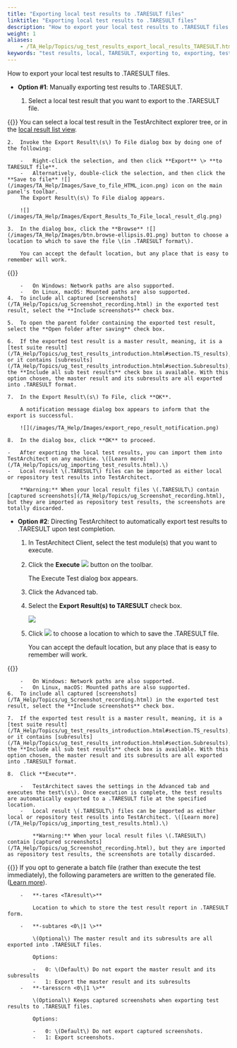 ```yaml
--- 
title: "Exporting local test results to .TARESULT files"
linktitle: "Exporting local test results to .TARESULT files"
description: "How to export your local test results to .TARESULT files."
weight: 1
aliases: 
    - /TA_Help/Topics/ug_test_results_export_local_results_TARESULT.html
keywords: "test results, local, TARESULT, exporting to, exporting, test results, local, TARESULT"
---
```


How to export your local test results to .TARESULT files.

-   **Option \#1**: Manually exporting test results to .TARESULT.

    1.  Select a local test result that you want to export to the .TARESULT file.

{{<tip>}} You can select a local test result in the TestArchitect explorer tree, or in the [local result list view](/TA_Help/Topics/Listview_results_local.html).

    2.  Invoke the Export Result\(s\) To File dialog box by doing one of the following:

        -   Right-click the selection, and then click **Export** \> **to TARESULT file**.
        -   Alternatively, double-click the selection, and then click the **Save to file** ![](/images/TA_Help/Images/Save_to_file_HTML_icon.png) icon on the main panel's toolbar.
        The Export Result\(s\) To File dialog appears.

        ![](/images/TA_Help/Images/Export_Results_To_File_local_result_dlg.png)

    3.  In the dialog box, click the **Browse** ![](/images/TA_Help/Images/btn.browse-ellipsis.01.png) button to choose a location to which to save the file \(in .TARESULT format\).

        You can accept the default location, but any place that is easy to remember will work.

{{<note>}}

        -   On Windows: Network paths are also supported.
        -   On Linux, macOS: Mounted paths are also supported.
    4.  To include all captured [screenshots](/TA_Help/Topics/ug_Screenshot_recording.html) in the exported test result, select the **Include screenshots** check box.

    5.  To open the parent folder containing the exported test result, select the **Open folder after saving** check box.

    6.  If the exported test result is a master result, meaning, it is a [test suite result](/TA_Help/Topics/ug_test_results_introduction.html#section.TS_results), or it contains [subresults](/TA_Help/Topics/ug_test_results_introduction.html#section.Subresults), the **Include all sub test results** check box is available. With this option chosen, the master result and its subresults are all exported into .TARESULT format.

    7.  In the Export Result\(s\) To File, click **OK**.

        A notification message dialog box appears to inform that the export is successful.

        ![](/images/TA_Help/Images/export_repo_result_notification.png)

    8.  In the dialog box, click **OK** to proceed.

    -   After exporting the local test results, you can import them into TestArchitect on any machine. \([Learn more](/TA_Help/Topics/ug_importing_test_results.html).\)
    -   Local result \(.TARESULT\) files can be imported as either local or repository test results into TestArchitect.

        **Warning:** When your local result files \(.TARESULT\) contain [captured screenshots](/TA_Help/Topics/ug_Screenshot_recording.html), but they are imported as repository test results, the screenshots are totally discarded.

-   **Option \#2**: Directing TestArchitect to automatically export test results to .TARESULT upon test completion.

    1.  In TestArchitect Client, select the test module\(s\) that you want to execute.

    2.  Click the **Execute** ![](/images/TA_Help/Images/btn.TAC_toolbar.Execute.png) button on the toolbar.

        The Execute Test dialog box appears.

    3.  Click the Advanced tab.

    4.  Select the **Export Result\(s\) to TARESULT** check box.

        ![](/images/TA_Help/Images/Export_TARESULT_execute_dlg.png)

    5.  Click ![](/images/TA_Help/Images/btn.browse-ellipsis.01.png) to choose a location to which to save the .TARESULT file.

        You can accept the default location, but any place that is easy to remember will work.

{{<note>}}

        -   On Windows: Network paths are also supported.
        -   On Linux, macOS: Mounted paths are also supported.
    6.  To include all captured [screenshots](/TA_Help/Topics/ug_Screenshot_recording.html) in the exported test result, select the **Include screenshots** check box.

    7.  If the exported test result is a master result, meaning, it is a [test suite result](/TA_Help/Topics/ug_test_results_introduction.html#section.TS_results), or it contains [subresults](/TA_Help/Topics/ug_test_results_introduction.html#section.Subresults), the **Include all sub test results** check box is available. With this option chosen, the master result and its subresults are all exported into .TARESULT format.

    8.  Click **Execute**.

        -   TestArchitect saves the settings in the Advanced tab and executes the test\(s\). Once execution is complete, the test results are automatically exported to a .TARESULT file at the specified location.
        -   Local result \(.TARESULT\) files can be imported as either local or repository test results into TestArchitect. \([Learn more](/TA_Help/Topics/ug_importing_test_results.html).\)

            **Warning:** When your local result files \(.TARESULT\) contain [captured screenshots](/TA_Help/Topics/ug_Screenshot_recording.html), but they are imported as repository test results, the screenshots are totally discarded.

{{<note>}} If you opt to generate a batch file \(rather than execute the test immediately\), the following parameters are written to the generated file. \([Learn more](/TA_Help/Topics/Test_exec_cmd.html#plentry.paramters_tares)\).

        -   **-tares <TAresult\>**

            Location to which to store the test result report in .TARESULT form.

        -   **-subtares <0\|1 \>**

            \(Optional\) The master result and its subresults are all exported into .TARESULT files.

            Options:

            -   0: \(Default\) Do not export the master result and its subresults
            -   1: Export the master result and its subresults
        -   **-taresscrn <0\|1 \>**

            \(Optional\) Keeps captured screenshots when exporting test results to .TARESULT files.

            Options:

            -   0: \(Default\) Do not export captured screenshots.
            -   1: Export screenshots.



